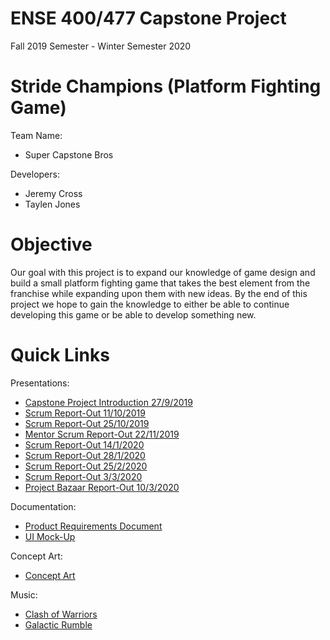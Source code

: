 # ENSE 400/477 Capstone Project
Fall 2019 Semester - Winter Semester 2020
# Stride Champions (Platform Fighting Game)
Team Name:
- Super Capstone Bros

Developers:
- Jeremy Cross
- Taylen Jones

# Objective
Our goal with this project is to expand our knowledge of game design and build a small platform fighting game that takes the best element from the franchise while expanding upon them with new ideas. By the end of this project we hope to gain the knowledge to either be able to continue developing this game or be able to develop something new.

# Quick Links
Presentations:
* [Capstone Project Introduction 27/9/2019](./Presentations/Sept%2027%202019%20-%20ENSE%20400_477%20Capstone%20Project%20Introductions.pdf)
* [Scrum Report-Out 11/10/2019](./Presentations/Oct%2011%202019%20-%20ENSE%20400%20Scrum%20Report-Out.pdf)
* [Scrum Report-Out 25/10/2019](./Presentations/Oct%2025%202019%20-%20ENSE%20400%20Scrum%20Report-Out.pdf)
* [Mentor Scrum Report-Out 22/11/2019](./Presentations/Nov%2022%202019%20-%20ENSE%20400%20Mentor%20Scrum%20Report-Out.pdf)
* [Scrum Report-Out 14/1/2020](./Presentations/Jan%2014%202020%20-%20ENSE%20477%20Scrum%20Report-Out.pdf)
* [Scrum Report-Out 28/1/2020](./Presentations/Jan%2028%202020%20-%20ENSE%20477%20Scrum%20Report-Out.pdf)
* [Scrum Report-Out 25/2/2020](./Presentations/Feb%2025%202020%20-%20ENSE%20477%20Scrum%20Report-Out.pdf)
* [Scrum Report-Out 3/3/2020](./Presentations/Mar%203%202020%20-%20ENSE%20477%20Scrum%20Report-Out.pdf)
* [Project Bazaar Report-Out 10/3/2020](./Presentations/Mar%2010%202020%20-%20ENSE%20477%20%20Project%20Bazaar%20Day%20Report-Out.pdf)

Documentation:
* [Product Requirements Document](./Documents/Product%20Requirements.doc)
* [UI Mock-Up](Documents/UI/Fighting%20Game%20UI.pdf)

Concept Art: 
* [Concept Art](./Concept%20Art)

Music:
* [Clash of Warriors](./Music/Clash%20of%20Warriors)
* [Galactic Rumble](./Music/Galactic%20Rumble)
